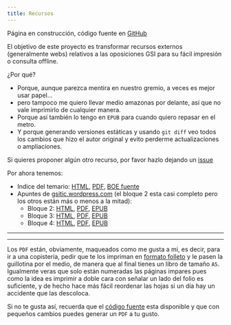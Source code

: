 ```yaml
---
title: Recursos
---
```

<div class="alert">
Página en construcción, código fuente en <a href="https://github.com/s-nt-s/GSI">GitHub</a>
</div>

El objetivo de este proyecto es transformar recursos externos (generalmente webs)
relativos a las oposiciones GSI para su fácil impresión o consulta offline.

¿Por qué?

* Porque, aunque parezca mentira en nuestro gremio, a veces es mejor usar papel...
* pero tampoco me quiero llevar medio amazonas por delante, así que no vale imprimirlo de cualquier manera.
* Porque así también lo tengo en `EPUB` para cuando quiero repasar en el metro.
* Y porque generando versiones estáticas y usando `git diff` veo todos los cambios que hizo el autor original y evito perderme actualizaciones o ampliaciones.

Si quieres proponer algún otro recurso, por favor hazlo dejando un [issue](https://github.com/s-nt-s/GSI/issues)

Por ahora tenemos:

* Indice del temario: [HTML](temario.html), [PDF](temario.pdf), [BOE fuente](http://boe.es/diario_boe/txt.php?id=BOE-A-2018-1169)
* Apuntes de [gsitic.wordpress.com](https://gsitic.wordpress.com) (el bloque 2 esta casi completo pero los otros están más o menos a la mitad):
  * Bloque 2: [HTML](gsitic.wordpress.com/bloque_2.html), [PDF](gsitic.wordpress.com/bloque_2.pdf), [EPUB](gsitic.wordpress.com/bloque_2.epub)
  * Bloque 3: [HTML](gsitic.wordpress.com/bloque_3.html), [PDF](gsitic.wordpress.com/bloque_3.pdf), [EPUB](gsitic.wordpress.com/bloque_3.epub)
  * Bloque 4: [HTML](gsitic.wordpress.com/bloque_4.html), [PDF](gsitic.wordpress.com/bloque_4.pdf), [EPUB](gsitic.wordpress.com/bloque_4.epub)

<hr/>
<hr/>

Los `PDF` están, obviamente, maqueados como me gusta a mi, es decir, para
ir a una copistería, pedir que te los impriman en [formato folleto](http://weston.canncentral.org/images/PrintLayout2.gif)
y le pasen la guillotina por el medio, de manera que al final tienes un
libro de tamaño `A5`. Igualmente veras que solo están numeradas las páginas
impares pues como la idea es imprimir a doble cara con señalar un lado del
folio es suficiente, y de hecho hace más fácil reordenar las hojas
si un día hay un accidente que las descoloca.

Si no te gusta así, recuerda que el [código fuente](https://github.com/s-nt-s/GSI) 
esta disponible y que con pequeños cambios puedes generar un `PDF` a tu gusto.
